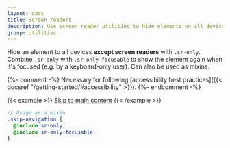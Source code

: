 ```yaml
---
layout: docs
title: Screen readers
description: Use screen reader utilities to hide elements on all devices except screen readers.
group: utilities
---
```


Hide an element to all devices **except screen readers** with `.sr-only`. Combine `.sr-only` with `.sr-only-focusable` to show the element again when it's focused (e.g. by a keyboard-only user). Can also be used as mixins.

{%- comment -%}
Necessary for following [accessibility best practices]({{< docsref "/getting-started/#accessibility" >}}).
{%- endcomment -%}

{{< example >}}
<a class="sr-only sr-only-focusable" href="#content">Skip to main content</a>
{{< /example >}}

```scss
// Usage as a mixin
.skip-navigation {
  @include sr-only;
  @include sr-only-focusable;
}
```
